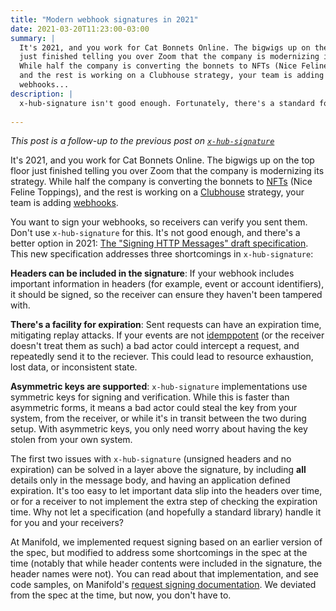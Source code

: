 ```yaml
---
title: "Modern webhook signatures in 2021"
date: 2021-03-20T11:23:00-03:00
summary: |
  It's 2021, and you work for Cat Bonnets Online. The bigwigs up on the top floor
  just finished telling you over Zoom that the company is modernizing its strategy.
  While half the company is converting the bonnets to NFTs (Nice Feline Toppings),
  and the rest is working on a Clubhouse strategy, your team is adding
  webhooks...
description: |
  x-hub-signature isn't good enough. Fortunately, there's a standard for that™.
  
---
```


*This post is a follow-up to the previous post on [`x-hub-signature`][xhub]*

It's 2021, and you work for Cat Bonnets Online. The bigwigs up on the top floor
just finished telling you over Zoom that the company is modernizing its strategy.
While half the company is converting the bonnets to [NFTs][nft] (Nice Feline Toppings),
and the rest is working on a [Clubhouse][clubhouse] strategy, your team is adding
[webhooks][webhook].

You want to sign your webhooks, so receivers can verify you sent them. Don't use
`x-hub-signature` for this. It's not good enough, and there's a better option in 2021:
[The "Signing HTTP Messages" draft specification][httpsig]. This new specification 
addresses three shortcomings in `x-hub-signature`:

**Headers can be included in the signature**: If your webhook includes important
information in headers (for example, event or account identifiers), it should be
signed, so the receiver can ensure they haven't been tampered with.

**There's a facility for expiration**: Sent requests can have an expiration time,
mitigating replay attacks. If your events are not [idemppotent][idemp] (or the
receiver doesn't treat them as such) a bad actor could intercept a request, and 
repeatedly send it to the reciever. This could lead to resource exhaustion, lost
data, or inconsistent state.

**Asymmetric keys are supported**: `x-hub-signature` implementations use symmetric
keys for signing and verification. While this is faster than asymmetric forms, it
means a bad actor could steal the key from your system, from the receiver, or while
it's in transit between the two during setup. With asymmetric keys, you only need
worry about having the key stolen from your own system.

The first two issues with `x-hub-signature` (unsigned headers and no expiration) can
be solved in a layer above the signature, by including **all** details only in the
message body, and having an application defined expiration. It's too easy to let
important data slip into the headers over time, or for a receiver to not implement
the extra step of checking the expiration time. Why not let a specification (and
hopefully a standard library) handle it for you and your receivers?

At Manifold, we implemented request signing based on an earlier version of the
spec, but modified to address some shortcomings in the spec at the time (notably that
while header contents were included in the signature, the header names were not).
You can read about that implementation, and see code samples, on Manifold's
[request signing documentation][mansig].
We deviated from the spec at the time, but now, you don't have to.

[xhub]: https://repl.ca/what-is-x-hub-signature/ "What is x-hub-signature?"
[nft]: https://en.wikipedia.org/wiki/Non-fungible_token "Wikipedia's description of non-fungible tokens"
[clubhouse]: https://www.joinclubhouse.com/ "Some app or something. not the cooking spice brand. I'm disappointed, too"
[webhook]: https://en.wikipedia.org/wiki/Webhook "Webhook description on Wikipedia"
[httpsig]: https://datatracker.ietf.org/doc/draft-ietf-httpbis-message-signatures/ "Signing HTTP Messages IETF tracker"
[idemp]: https://en.wikipedia.org/wiki/Idempotence "Wikipedia's description of idempotence"
[mansig]: https://docs.manifold.co/enterprise/sell-in-marketplaces/development-guide/request-signing "Archive.org backup of Manifold request signing"
